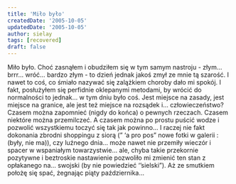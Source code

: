 ```yaml
---
title: 'Miło było'
createdDate: '2005-10-05'
updatedDate: '2005-10-05'
author: sielay
tags: [recovered]
draft: false
---
```


Miło było. Choć zasnąłem i obudziłem się w tym samym nastroju - złym… brrr… wróć… bardzo złym - to dzień jednak jakoś zmył ze mnie tą szarość. I nawet to coś, co śmiało nazywać się zalążkiem choroby dało mi spokój. I fakt, posłużyłem się perfidnie oklepanymi metodami, by wrócić do normalności to jednak… w tym dniu było coś. Jest miejsce na zasady, jest miejsce na granice, ale jest też miejsce na rozsądek i… człowieczeństwo? Czasem można zapomnieć (nigdy do końca) o pewnych rzeczach. Czasem niektóre można przemilczeć. A czasem można po prostu puścić wodze i pozwolić wszystkiemu toczyć się tak jak powinno… I raczej nie fakt dokonania zbrodni shoppingu z siorą (” ‘a pro pos” nowe fotki w galerii : (były, nie ma)), czy luźnego dnia… może nawet nie przemiły wieczór i spacer w wspaniałym towarzystwie… ale, chyba takie przekornie pozytywne i beztroskie nastawienie pozwoliło mi zmienić ten stan z opłakanego na… swojski (by nie powiedzieć ‘’sielski”). Aż ze smutkiem położę się spać, żegnając piąty października…
